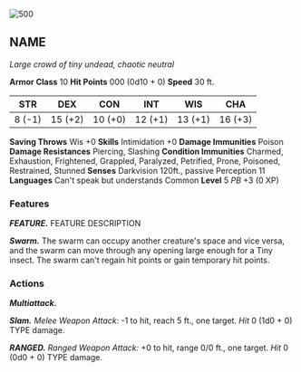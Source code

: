 
![500](https://static.wikia.nocookie.net/yokai/images/3/32/Me-kurabe.jpg/revision/latest/scale-to-width-down/1000?cb=20161221165632)


## NAME
*Large crowd of tiny  undead, chaotic neutral*

**Armor Class** 10
**Hit Points** 000 (0d10 + 0)
**Speed** 30 ft.

|   STR   |   DEX   |   CON   |   INT   |   WIS   |   CHA   |
|:-------:|:-------:|:-------:|:-------:|:-------:|:-------:|
|  8 (-1) | 15 (+2) | 10 (+0) | 12 (+1) | 13 (+1) | 16 (+3) |

**Saving Throws** Wis +0
**Skills** Intimidation +0
**Damage Immunities** Poison
**Damage Resistances** Piercing, Slashing
**Condition Immunities** Charmed, Exhaustion, Frightened, Grappled, Paralyzed, Petrified, Prone, Poisoned, Restrained, Stunned
**Senses** Darkvision 120ft., passive Perception 11
**Languages** Can't speak but understands Common
**Level** 5 *PB* +3 (0 XP)

### Features
***FEATURE.*** FEATURE DESCRIPTION

***Swarm.*** The swarm can occupy another creature's space and vice versa, and the swarm can move through any opening large enough for a Tiny insect. The swarm can't regain hit points or gain temporary hit points.
### Actions
***Multiattack.*** 

***Slam.*** *Melee Weapon Attack:* -1 to hit, reach 5 ft., one target. *Hit* 0 (1d0 + 0) TYPE damage.

***RANGED.*** *Ranged Weapon Attack:* +0 to hit, range 0/0 ft., one target. *Hit* 0 (0d0 + 0) TYPE damage.
